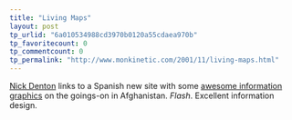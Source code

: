 ```yaml
---
title: "Living Maps"
layout: post
tp_urlid: "6a010534988cd3970b0120a55cdaea970b"
tp_favoritecount: 0
tp_commentcount: 0
tp_permalink: "http://www.monkinetic.com/2001/11/living-maps.html"
---
```

<a href="http://www.nickdenton.org/">Nick Denton</a> links to a Spanish new site with some <a href="http://www.nickdenton.org/archives/2001_11_18_archive.htm#7319196">awesome information graphics</a> on the goings-on in Afghanistan. <i>Flash</i>. Excellent information design.
